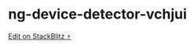 # ng-device-detector-vchjui

[Edit on StackBlitz ⚡️](https://stackblitz.com/edit/ng-device-detector-vchjui)